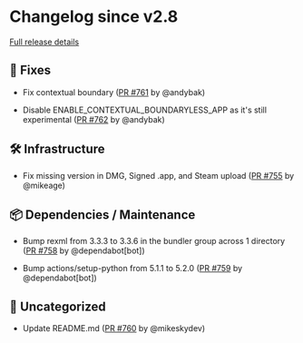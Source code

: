 # Changelog since v2.8

[Full release details](https://github.com/icosa-foundation/open-brush/compare/v2.8...de64fc6431bc4826b00f2056c7b4820d0946a904)

## 🐛 Fixes

- Fix contextual boundary ([PR #761](https://github.com/icosa-foundation/open-brush/pull/761) by @andybak)

- Disable ENABLE_CONTEXTUAL_BOUNDARYLESS_APP as it's still experimental ([PR #762](https://github.com/icosa-foundation/open-brush/pull/762) by @andybak)


## 🛠️ Infrastructure

- Fix missing version in DMG, Signed .app, and Steam upload ([PR #755](https://github.com/icosa-foundation/open-brush/pull/755) by @mikeage)


## 📦 Dependencies / Maintenance

- Bump rexml from 3.3.3 to 3.3.6 in the bundler group across 1 directory ([PR #758](https://github.com/icosa-foundation/open-brush/pull/758) by @dependabot[bot])

- Bump actions/setup-python from 5.1.1 to 5.2.0 ([PR #759](https://github.com/icosa-foundation/open-brush/pull/759) by @dependabot[bot])


## 💬 Uncategorized

- Update README.md ([PR #760](https://github.com/icosa-foundation/open-brush/pull/760) by @mikeskydev)





